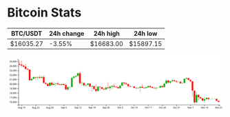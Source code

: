 # Bitcoin Stats

BTC/USDT|24h change|24h high|24h low|
|---|---|---|---|
|$16035.27|-3.55%|$16683.00|$15897.15|

<img src="./chart.svg">
